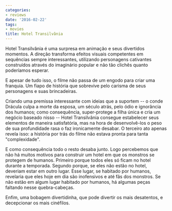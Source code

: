 ```yaml
---
categories:
- reviews
date: '2016-02-22'
tags:
- movies
title: Hotel Transilvânia
---
```


Hotel Transilvânia é uma surpresa em animação e seus divertidos momentos. A direção transforma efeitos visuais competentes em sequências sempre interessantes, utilizando personagens cativantes construídos através do imaginário popular e não tão clichês quanto poderíamos esperar.

E apesar de tudo isso, o filme não passa de um engodo para criar uma franquia. Um fiapo de história que sobrevive pelo carisma de seus personagens e suas brincadeiras.

Criando uma premissa interessante com ideias que a suportem -- o conde Drácula culpa a morte da esposa, um século atrás, pelo ódio e ignorância dos humanos; como consequência, super-protege a filha única e cria um negócio baseado nisso -- Hotel Transilvânia consegue estabelecer seus elementos de maneira satisfatória, mas na hora de desenvolvê-los o peso de sua profundidade rasa o faz ironicamente desabar. O terceiro ato apenas revela isso: a história por trás do filme não estava pronta para tanta "complexidade".

E como consequência todo o resto desaba junto. Logo percebemos que não há muitos motivos para construir um hotel em que os monstros se protegem de humanos. Primeiro porque todos eles só ficam no hotel durante a temporada. Segundo porque, se eles não estão no hotel, deveriam estar em outro lugar. Esse lugar, se habitado por humanos, revelaria que eles hoje em dia são inofensivos e até fãs dos monstros. Se não estão em algum lugar habitado por humanos, há algumas peças faltando nesse quebra-cabeças.

Enfim, uma bobagem divertidinha, que pode divertir os mais desatentos, e decepcionar os mais cinéfilos.